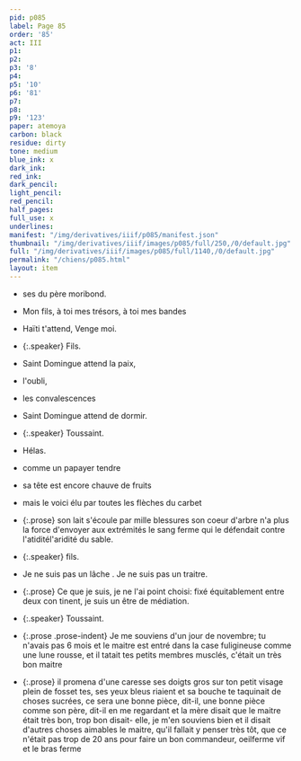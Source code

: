 ```yaml
---
pid: p085
label: Page 85
order: '85'
act: III
p1: 
p2: 
p3: '8'
p4: 
p5: '10'
p6: '81'
p7: 
p8: 
p9: '123'
paper: atemoya
carbon: black
residue: dirty
tone: medium
blue_ink: x
dark_ink: 
red_ink: 
dark_pencil: 
light_pencil: 
red_pencil: 
half_pages: 
full_use: x
underlines: 
manifest: "/img/derivatives/iiif/p085/manifest.json"
thumbnail: "/img/derivatives/iiif/images/p085/full/250,/0/default.jpg"
full: "/img/derivatives/iiif/images/p085/full/1140,/0/default.jpg"
permalink: "/chiens/p085.html"
layout: item
---
```


- <span class="delete">ses</span> du père moribond.
- Mon fils, à toi mes trésors, à toi mes bandes
- Haïti t'attend, Venge moi.


- {:.speaker} Fils.

- Saint Domingue attend la paix,
- l'oubli,
- les convalescences
- Saint Domingue attend de dormir.


- {:.speaker} Toussaint.

- Hélas.
- comme un papayer tendre
- sa tête est encore chauve de fruits
- mais le voici élu par t<span class="add  ">ou</span>tes les flèches du carbet
- {:.prose} son lait s'écoule par mille blessures son coeur d'arbre n'a plus la force d'envoyer aux extrémités le sang ferme qui le défendait contre <span class="delete">l'atidité</span><span class="add  ">l'aridité</span> du sable.


- {:.speaker} fils.

- Je ne suis pas un lâche . Je ne suis pas un traitre.
- {:.prose} Ce que je suis, je ne l'ai point choisi: fixé équitablement entre deux con tinent, je suis un être de médiation.


- {:.speaker} Toussaint.

- {:.prose .prose-indent} Je me souviens d'un jour de novembre; tu n'avais pas 6 mois et le maitre est entré dans la case fuligineuse comme une lune rousse, et il tatait tes petits membre<span class="add light-pencil inline">s</span> musclés, c'était un très bon maitre
- {:.prose} il promena d'une caresse ses doigts gros sur ton petit visage plein de fosset tes, ses yeux bleus riaient et sa bouche te taquinait de choses sucrées, ce sera une bonne pièce, dit-il, une bonne pièce comme son père, dit-il en me regardant et la mère disait que le maitre était très bon, trop bon disait- elle, je m'en souviens bien et il disait d'autres choses aimables le maitre, qu'il fallait y penser très tôt, que ce n'était pas trop de 20 ans pour faire un bon commandeur, oeil<span class="delete">ferme</span> vif et le bras ferme



